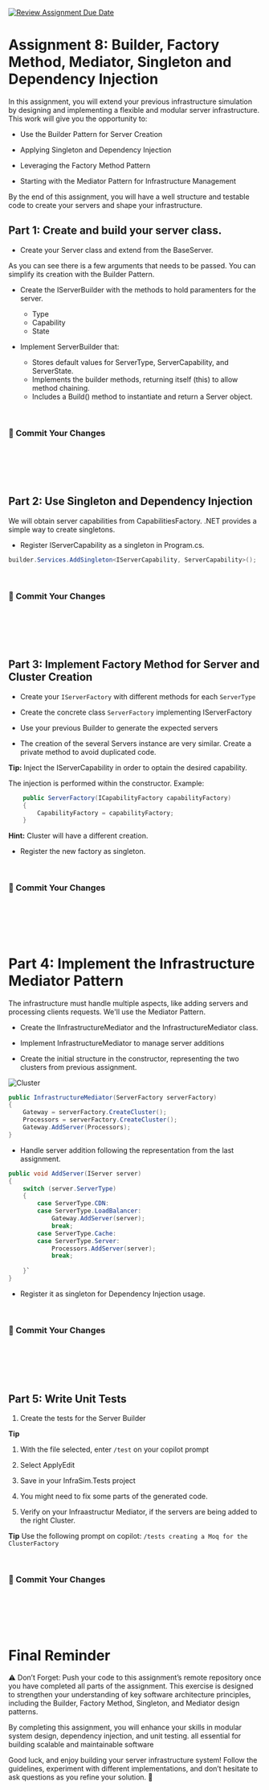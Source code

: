 [![Review Assignment Due Date](https://classroom.github.com/assets/deadline-readme-button-22041afd0340ce965d47ae6ef1cefeee28c7c493a6346c4f15d667ab976d596c.svg)](https://classroom.github.com/a/BNj4BeP0)
# Assignment 8: Builder, Factory Method, Mediator, Singleton and Dependency Injection

In this assignment, you will extend your previous infrastructure simulation by designing and implementing a flexible and modular server infrastructure. This work will give you the opportunity to:

- Use the Builder Pattern for Server Creation

- Applying Singleton and Dependency Injection

- Leveraging the Factory Method Pattern

- Starting with the Mediator Pattern for Infrastructure Management

By the end of this assignment, you will have a well structure and testable code to create your servers and shape your infrastructure.

## Part 1: Create and build your server class.

- Create your Server class and extend from the BaseServer.

As you can see there is a few arguments that needs to be passed. You can simplify its creation with the Builder Pattern.


- Create the IServerBuilder with the methods to hold paramenters for the server.
  - Type
  - Capability
  - State

  
- Implement ServerBuilder that:
  - Stores default values for ServerType, ServerCapability, and ServerState.
  - Implements the builder methods, returning itself (this) to allow method chaining.
  - Includes a Build() method to instantiate and return a Server object.

<br>

### 🏁  Commit Your Changes
<br><br><br><br>

## Part 2: Use Singleton and Dependency Injection


We will obtain server capabilities from CapabilitiesFactory. .NET provides a simple way to create singletons.

- Register IServerCapability as a singleton in Program.cs.

```csharp
builder.Services.AddSingleton<IServerCapability, ServerCapability>();
```



<br>

### 🏁  Commit Your Changes
<br><br><br><br>

## Part 3: Implement Factory Method for Server and Cluster Creation

- Create your `IServerFactory` with different methods for each `ServerType` 

- Create the concrete class `ServerFactory` implementing IServerFactory
  
- Use your previous Builder to generate the expected servers

- The creation of the several Servers instance are very similar. Create a private method to avoid duplicated code.

**Tip:** Inject the IServerCapability in order to optain the desired capability.

The injection is performed within the constructor.
Example:

```csharp
    public ServerFactory(ICapabilityFactory capabilityFactory)
    {
        CapabilityFactory = capabilityFactory;
    }
```

**Hint:** Cluster will have a different creation. 

- Register the new factory as singleton.

<br>

### 🏁  Commit Your Changes
<br><br><br><br>

# Part 4: Implement the Infrastructure Mediator Pattern

The infrastructure must handle multiple aspects, like adding servers and processing clients requests. We'll use the Mediator Pattern.

- Create the IInfrastructureMediator and the InfrastructureMediator class.

- Implement InfrastructureMediator to manage server additions

- Create the initial structure in the constructor, representing the two clusters from previous assignment.

![Cluster](Images/Cluster.png)

```csharp
public InfrastructureMediator(ServerFactory serverFactory)
{
    Gateway = serverFactory.CreateCluster();
    Processors = serverFactory.CreateCluster();
    Gateway.AddServer(Processors);
}
```

- Handle server addition following the representation from the last assignment. 

```csharp
public void AddServer(IServer server)
{
    switch (server.ServerType)
    {
        case ServerType.CDN:
        case ServerType.LoadBalancer:
            Gateway.AddServer(server);
            break;
        case ServerType.Cache:
        case ServerType.Server:
            Processors.AddServer(server);
            break;
        
    }`
}
```

- Register it as singleton for Dependency Injection usage.

<br>

### 🏁  Commit Your Changes
<br><br><br><br>

## Part 5: Write Unit Tests

1. Create the tests for the Server Builder

**Tip** 
1. With the file selected, enter `/test` on your copilot prompt
2. Select ApplyEdit
3. Save in your InfraSim.Tests project
4. You might need to fix some parts of the generated code.

2. Verify on your Infraastructur Mediator, if the servers are being added to the right Cluster.


**Tip** Use the following prompt on copilot: `/tests creating a Moq for the ClusterFactory`

<br>

### 🏁  Commit Your Changes
<br><br><br><br>

# Final Reminder

⚠️ Don’t Forget: Push your code to this assignment’s remote repository once you have completed all parts of the assignment. This exercise is designed to strengthen your understanding of key software architecture principles, including the Builder, Factory Method, Singleton, and Mediator design patterns.

By completing this assignment, you will enhance your skills in modular system design, dependency injection, and unit testing. all essential for building scalable and maintainable software

Good luck, and enjoy building your server infrastructure system! Follow the guidelines, experiment with different implementations, and don’t hesitate to ask questions as you refine your solution. 🚀